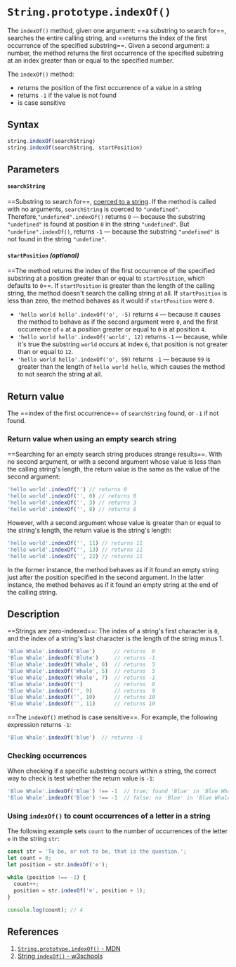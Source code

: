 # `String.prototype.indexOf()`

The `indexOf()` method, given one argument: ==a substring to search for==, searches the entire calling string, and ==returns the index of the first occurrence of the specified substring==. Given a second argument: a number, the method returns the first occurrence of the specified substring at an index greater than or equal to the specified number.

The `indexOf()` method:

- returns the position of the first occurrence of a value in a string
- returns `-1` if the value is not found
- is case sensitive

## Syntax

```js
string.indexOf(searchString)
string.indexOf(searchString, startPosition)
```

## Parameters

#### `searchString`

==Substring to search for==, [coerced to a string](https://developer.mozilla.org/en-US/docs/Web/JavaScript/Reference/Global_Objects/String#string_coercion). If the method is called with no arguments, `searchString` is coerced to `"undefined"`. Therefore,`"undefined".indexOf()` returns `0` — because the substring `"undefined"` is found at position `0` in the string `"undefined"`. But `"undefine".indexOf()`, returns `-1` — because the substring `"undefined"` is not found in the string `"undefine"`.

#### `startPosition` _(optional)_

==The method returns the index of the first occurrence of the specified substring at a position greater than or equal to `startPosition`, which defaults to `0`==. If `startPosition` is greater than the length of the calling string, the method doesn't search the calling string at all. If `startPosition` is less than zero, the method behaves as it would if `startPosition` were `0`.

- `'hello world hello'.indexOf('o', -5)` returns `4` — because it causes the method to behave as if the second argument were `0`, and the first occurrence of `o` at a position greater or equal to `0` is at position `4`.
- `'hello world hello'.indexOf('world', 12)` returns `-1` — because, while it's true the substring `world` occurs at index `6`, that position is not greater than or equal to `12`.
- `'hello world hello'.indexOf('o', 99)` returns `-1` — because `99` is greater than the length of `hello world hello`, which causes the method to not search the string at all.

## Return value

The ==index of the first occurrence== of `searchString` found, or `-1` if not found.

### Return value when using an empty search string

==Searching for an empty search string produces strange results==. With no second argument, or with a second argument whose value is less than the calling string's length, the return value is the same as the value of the second argument:

```js
'hello world'.indexOf('') // returns 0
'hello world'.indexOf('', 0) // returns 0
'hello world'.indexOf('', 3) // returns 3
'hello world'.indexOf('', 8) // returns 8
```

However, with a second argument whose value is greater than or equal to the string's length, the return value is the string's length:

```js
'hello world'.indexOf('', 11) // returns 11
'hello world'.indexOf('', 13) // returns 11
'hello world'.indexOf('', 22) // returns 11
```

In the former instance, the method behaves as if it found an empty string just after the position specified in the second argument. In the latter instance, the method behaves as if it found an empty string at the end of the calling string.

## Description

==Strings are zero-indexed==: The index of a string's first character is `0`, and the index of a string's last character is the length of the string minus 1.

```js
'Blue Whale'.indexOf('Blue')      // returns  0
'Blue Whale'.indexOf('Blute')     // returns -1
'Blue Whale'.indexOf('Whale', 0)  // returns  5
'Blue Whale'.indexOf('Whale', 5)  // returns  5
'Blue Whale'.indexOf('Whale', 7)  // returns -1
'Blue Whale'.indexOf('')          // returns  0
'Blue Whale'.indexOf('', 9)       // returns  9
'Blue Whale'.indexOf('', 10)      // returns 10
'Blue Whale'.indexOf('', 11)      // returns 10
```

==The `indexOf()` method is case sensitive==. For example, the following expression returns `-1`:

```js
'Blue Whale'.indexOf('blue')  // returns -1
```

### Checking occurrences

When checking if a specific substring occurs within a string, the correct way to check is test whether the return value is `-1`:

```js
'Blue Whale'.indexOf('Blue') !== -1  // true; found 'Blue' in 'Blue Whale'
'Blue Whale'.indexOf('Bloe') !== -1  // false; no 'Bloe' in 'Blue Whale'
```

### Using `indexOf()` to count occurrences of a letter in a string

The following example sets `count` to the number of occurrences of the letter `e` in the string `str`:

```js
const str = 'To be, or not to be, that is the question.';
let count = 0;
let position = str.indexOf('e');

while (position !== -1) {
  count++;
  position = str.indexOf('e', position + 1);
}

console.log(count); // 4
```

## References

1. [`String.prototype.indexOf()` - MDN](https://developer.mozilla.org/en-US/docs/Web/JavaScript/Reference/Global_Objects/String/indexOf)
2. [String `indexOf()` - w3schools](https://www.w3schools.com/jsref/jsref_indexof.asp)